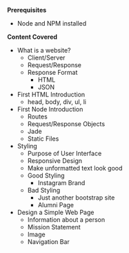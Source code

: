 __Prerequisites__
- Node and NPM installed

__Content Covered__
- What is a website?
  - Client/Server
  - Request/Response
  - Response Format
    - HTML
    - JSON
- First HTML Introduction
  - head, body, div, ul, li
- First Node Introduction
  - Routes
  - Request/Response Objects
  - Jade
  - Static Files
- Styling
  - Purpose of User Interface
  - Responsive Design
  - Make unformatted text look good
  - Good Styling
    - Instagram Brand
  - Bad Styling
    - Just another bootstrap site
    - Alumni Page
- Design a Simple Web Page
  - Information about a person
  - Mission Statement
  - Image
  - Navigation Bar
